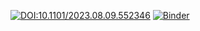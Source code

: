 [![DOI:10.1101/2023.08.09.552346](http://img.shields.io/badge/DOI-10.1101/2023.08.09.552346-B31B1B.svg)](https://doi.org/10.1101/2023.08.09.552346)
[![Binder](https://mybinder.org/badge_logo.svg)](https://mybinder.org/v2/gh/bherken/herken2022_originalcode/HEAD)
